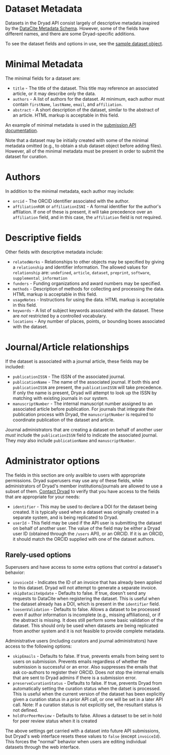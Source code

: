 
Dataset Metadata
=================

Datasets in the Dryad API consist largely of descriptive metadata
inspired by the
[DataCite Metadata Schema](https://schema.datacite.org/). However,
some of the fields have different names, and there are some
Dryad-specific additions.

To see the dataset fields and options in use, see the [sample dataset object](sample_dataset.json).

Minimal Metadata
=================

The minimal fields for a dataset are:
- `title` - The title of the dataset. This title may reference an
  associated article, or it may describe only the data.
- `authors` - A list of authors for the dataset. At minimum, each
  author must contain `firstName`, `lastName`, `email`, and `affiliation`.
- `abstract` - A short description of the dataset, similar to the
  abstract of an article. HTML markup is acceptable in this field.

An example of minimal metadata is used in the
[submission API documentation](submission.md).

Note that a dataset may be initially created with some of the minimal
metadata omitted (e.g., to obtain a stub dataset object before adding
files). However, all of the minimal metadata must be present in order
to submit the dataset for curation.

Authors
==========

In addition to the minimal metadata, each author may include:
- `orcid` - The ORCID identifier associated with the author. 
- `affiliationROR` or `affiliationISNI` - A formal identifier for the
  author's affilation. If one of these is present, it will take
  precedence over an `affiliation` field, and in this case, the
  `affiliation` field is not required. 

Descriptive fields
==================

Other fields with descriptive metadata include:
- `relatedWorks` - Relationships to other objects may be specified by
  giving a `relationship` and identifier information. The allowed
  values for `relationship` are: `undefined`, `article`, `dataset`, `preprint`,
  `software`, `supplemental_information`
- `funders` - Funding organizations and award numbers may be
  specified. 
- `methods` - Description of methods for collecting and processing the
  data. HTML markup is acceptable in this field.
- `usageNotes` - Instructions for using the data. HTML markup is acceptable in this field. 
- `keywords` - A list of subject keywords associated with the
  dataset. These are *not* restricted by a controlled vocabulary.
- `locations` - Any number of places, points, or bounding boxes
  associated with the dataset.

Journal/Article relationships
=============================

If the dataset is associated with a journal article, these fields may
be included:
- `publicationISSN` - The ISSN of the associated journal.
- `publicationName` - The name of the associated journal. If both this
  and `publicationISSN` are present, the `publicationISSN` will take
  precedence. If only the name is present, Dryad will attempt to look
  up the ISSN by matching with existing journals in our system.
- `manuscriptNumber` - The internal manuscript number assigned to an
  associated article before publication. For journals that integrate
  their publication process with Dryad, the `manuscriptNumber` is
  required to coordinate publication of the dataset and article.

Journal administrators that are creating a dataset on behalf of
another user *must* include the `publicationISSN` field to indicate
the associated journal. They *may* also include `publicationName` and `manuscriptNumber`.

Administrator options
======================

The fields in this section are only availble to users with
appropriate permissions. Dryad superusers may use any of these fields,
while administrators of Dryad's member institutions/journals are
allowed to use a subset of
them. [Contact Dryad](mailto:help@datadryad.org) to verify that you
have access to the fields that are appropriate for your needs:
- `identifier` - This may be used to declare a DOI for the dataset
  being created. It is typically used when a dataset was originally
  created in a separate system, and is being replicated to Dryad.
- `userId` - This field may be used if the API user is submitting the
  dataset on behalf of another user. The value of the field may be
  either a Dryad user ID (obtained through the `/users` API), or an
  ORCID. If it is an ORCID, it should match the ORCID supplied with
  one of the dataset authors.

Rarely-used options
-------------------

Superusers and have access to some extra options that control a dataset's
behavior:
- `invoiceId` - Indicates the ID of an invoice that has already been
  applied to this dataset. Dryad will not attempt to generate a
  separate invoice.
- `skipDataciteUpdate` - Defaults to false. If true, doesn't send any
  requests to DataCite when registering the dataset. This is useful
  when the dataset already has a DOI, which is present in the
  `identifier` field.
- `loosenValidation` - Defaults to false. Allows a dataset to be
  processed even if author information is incomplete (e.g., missing
  affiliations), or if the abstract is missing. It does still perform
  some basic validation of the dataset. This should only be used when
  datasets are being replicated from another system and it is not
  feasible to provide complete metadata.

Administrative users (including curators and journal administrators) have access to
the following options:
- `skipEmails` - Defaults to false. If true, prevents emails from
  being sent to users on submission. Prevents emails regardless of
  whether the submission is successful or an error. Also suppresses
  the emails that ask co-authors to register their ORCID. Does *not*
  stop the internal emails that are sent to Dryad admins if there is a
  submission error.
- `preserveCurationStatus` - Defaults to false. If true, prevents
  Dryad from automatically setting the curation status when the datset is
  processed. This is useful when the current version of the dataset has been 
  explicitly given a curation status in a prior API call, or one will be set
  in a later API call. Note: If a curation status is not explicitly set,
  the resultant status is not defined.
- `holdForPeerReview` - Defaults to false. Allows a dataset to be set in
  hold for peer review status when it is created

The above settings get carried with a dataset into future API
submissions, but Dryad's web interface resets these values to `false` (except
`invoiceId`). This forces the "normal" behavior when users are editing
individual datasets through the web interface.
